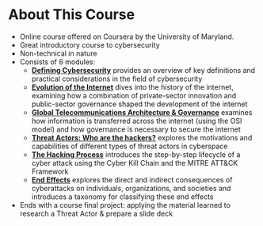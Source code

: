 # About This Course
- Online course offered on Coursera by the University of Maryland.
- Great introductory course to cybersecurity
- Non-technical in nature
- Consists of 6 modules:
	- [**Defining Cybersecurity**](Module%201%20-%20Defining%20Cybersecurity.md) provides an overview of key definitions and practical considerations in the field of cybersecurity
	- [**Evolution of the Internet**](Module%202%20-%20Evolution%20of%20the%20Internet.md) dives into the history of the internet, examining how a combination of private-sector innovation and public-sector governance shaped the development of the internet
	- [**Global Telecommunications Architecture & Governance**](Module%203%20-%20Global%20Telecommunications%20Architecture%20&%20Governance.md) examines how information is transferred across the internet (using the OSI model) and how governance is necessary to secure the internet
	- [**Threat Actors: Who are the hackers?**](Module%204%20-%20Threat%20Actors.md) explores the motivations and capabilities of different types of threat actors in cyberspace
	- [**The Hacking Process**](Module%205%20-%20The%20Hacking%20Process.md) introduces the step-by-step lifecycle of a cyber attack using the Cyber Kill Chain and the MITRE ATT&CK Framework
	- [**End Effects**](Module%206%20-%20End%20Effects.md) explores the direct and indirect consequences of cyberattacks on individuals, organizations, and societies and introduces a taxonomy for classifying these end effects 
- Ends with a course final project: applying the material learned to research a Threat Actor & prepare a slide deck



